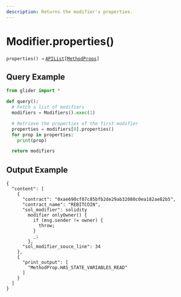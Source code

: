 ```yaml
---
description: Returns the modifier's properties.
---
```


# Modifier.properties()

`properties() →` [`APIList`](../iterables/apilist.md)`[`[`MethodProps`](../callables/methodprop/)`]`

## Query Example

```python
from glider import *

def query():
  # Fetch a list of modifiers
  modifiers = Modifiers().exec(1)

  # Retrieve the properties of the first modifier
  properties = modifiers[0].properties()
  for prop in properties:
    print(prop)

  return modifiers
```

## Output Example

```solidity
{
  "content": [
    {
      "contract": "0xae690cf07c85bfb2de29ab32080c0ea182ae82b5",
      "contract_name": "REBITCOIN",
      "sol_modifier": solidity
        modifier onlyOwner() {
          if (msg.sender != owner) {
            throw;
          }
          _;
        },
      "sol_modifier_souce_line": 34
    },
    {
      "print_output": [
        "MethodProp.HAS_STATE_VARIABLES_READ"
      ]
    }
  ]
}
```
